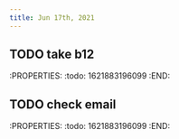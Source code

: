 ```yaml
---
title: Jun 17th, 2021
---
```


## TODO take b12
:PROPERTIES:
:todo: 1621883196099
:END:
## TODO check email
:PROPERTIES:
:todo: 1621883196099
:END:
